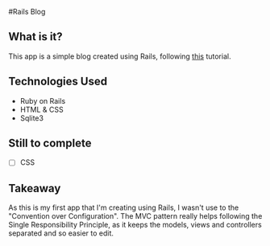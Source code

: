 #Rails Blog

## What is it?

This app is a simple blog created using Rails, following [this](http://guides.rubyonrails.org/getting_started.html) tutorial.

## Technologies Used

- Ruby on Rails
- HTML & CSS
- Sqlite3

## Still to complete

- [ ] CSS

## Takeaway

As this is my first app that I'm creating using Rails, I wasn't use to the "Convention over Configuration".
The MVC pattern really helps following the Single Responsibility Principle, as it keeps the models, views and controllers separated and so easier to edit.

